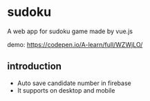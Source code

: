 # sudoku
A web app for sudoku game made by vue.js

demo: https://codepen.io/A-learn/full/WZWjLO/

## introduction
* Auto save  candidate number in firebase
* It  supports  on desktop and mobile 
